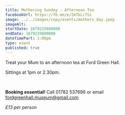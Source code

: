 ```yaml
---
title: Mothering Sunday - Afternoon Tea
facebookUrl: https://fb.me/e/2mTbLcTSi
image: ../../images/copy/events/mothers_day.jpeg
imageAlt: 
startDate: 1679232600000
endDate: 1679239800000
dateTimePart: 1:00pm
type: event
published: true
---
```

Treat your Mum to an afternoon tea at Ford Green Hall.

Sittings at 1pm or 2.30pm.

<br />

**Booking essential!** Call 01782 537696 or email fordgreenhall.museum@gmail.com

_£13 per person_

